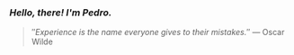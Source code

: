 ### *Hello, there! I'm Pedro.*
> ″*Experience is the name everyone gives to their mistakes.*″
 — Oscar Wilde
